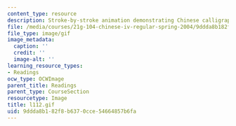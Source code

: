 ```yaml
---
content_type: resource
description: Stroke-by-stroke animation demonstrating Chinese calligraphy.
file: /media/courses/21g-104-chinese-iv-regular-spring-2004/9ddda8b182f8b6370cce54664857b6fa_l112.gif
file_type: image/gif
image_metadata:
  caption: ''
  credit: ''
  image-alt: ''
learning_resource_types:
- Readings
ocw_type: OCWImage
parent_title: Readings
parent_type: CourseSection
resourcetype: Image
title: l112.gif
uid: 9ddda8b1-82f8-b637-0cce-54664857b6fa
---
```

